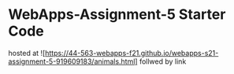 # WebApps-Assignment-5 Starter Code
hosted at ![https://44-563-webapps-f21.github.io/webapps-s21-assignment-5-919609183/animals.html] follwed by link